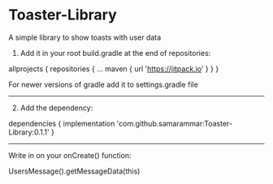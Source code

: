 # Toaster-Library
A simple library to show toasts with user data

1. Add it in your root build.gradle at the end of repositories:

allprojects {
		repositories {
			...
			maven { url 'https://jitpack.io' }
		}
	}
  
For newer versions of gradle add it to settings.gradle file

-----------------------------------------------------------------------------------------------------------------------------------------------------------------------

2. Add the dependency:
 
 dependencies {
	        implementation 'com.github.samarammar:Toaster-Library:0.1.1'
	}
 


-----------------------------------------------------------------------------------------------------------------------------------------------------------------------
Write in on your onCreate() function:

 UsersMessage().getMessageData(this)
 
 
